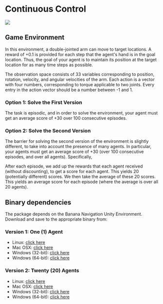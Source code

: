 # Continuous Control

![](../img/play_reacher.gif)

## Game Environment

In this environment, a double-jointed arm can move to target locations. A reward of +0.1 is provided for each step that
the agent's hand is in the goal location. Thus, the goal of your agent is to maintain its position at the target
location for as many time steps as possible.

The observation space consists of 33 variables corresponding to position, rotation, velocity, and angular velocities of
the arm. Each action is a vector with four numbers, corresponding to torque applicable to two joints. Every entry in the
action vector should be a number between -1 and 1.

### Option 1: Solve the First Version

The task is episodic, and in order to solve the environment, your agent must get an average score of +30 over 100
consecutive episodes.

### Option 2: Solve the Second Version

The barrier for solving the second version of the environment is slightly different, to take into account the presence
of many agents. In particular, your agents must get an average score of +30 (over 100 consecutive episodes, and over all
agents). Specifically,

After each episode, we add up the rewards that each agent received (without discounting), to get a score for each agent.
This yields 20 (potentially different) scores. We then take the average of these 20 scores. This yields an average score
for each episode (where the average is over all 20 agents).

## Binary dependencies

The package depends on the Banana Navigation Unity Environment. Download and save to the appropriate binary from:

### Version 1: One (1) Agent

* Linux: [click here](https://s3-us-west-1.amazonaws.com/udacity-drlnd/P2/Reacher/one_agent/Reacher_Linux.zip)
* Mac OSX: [click here](https://s3-us-west-1.amazonaws.com/udacity-drlnd/P2/Reacher/one_agent/Reacher.app.zip)
* Windows (32-bit): [click here](https://s3-us-west-1.amazonaws.com/udacity-drlnd/P2/Reacher/one_agent/Reacher_Windows_x86.zip)
* Windows (64-bit): [click here](https://s3-us-west-1.amazonaws.com/udacity-drlnd/P2/Reacher/one_agent/Reacher_Windows_x86_64.zip)

### Version 2: Twenty (20) Agents

* Linux: [click here](https://s3-us-west-1.amazonaws.com/udacity-drlnd/P2/Reacher/Reacher_Linux.zip)
* Mac OSX: [click here](https://s3-us-west-1.amazonaws.com/udacity-drlnd/P2/Reacher/Reacher.app.zip)
* Windows (32-bit): [click here](https://s3-us-west-1.amazonaws.com/udacity-drlnd/P2/Reacher/Reacher_Windows_x86.zip)
* Windows (64-bit): [click here](https://s3-us-west-1.amazonaws.com/udacity-drlnd/P2/Reacher/Reacher_Windows_x86_64.zip)